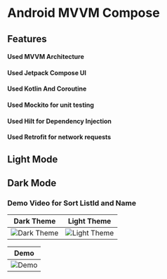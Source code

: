 # Android MVVM Compose 

## Features
#### Used MVVM Architecture
#### Used Jetpack Compose UI
#### Used Kotlin And Coroutine
#### Used Mockito for unit testing 
#### Used Hilt for Dependency Injection
#### Used Retrofit for network requests

## Light Mode

## Dark Mode

### Demo Video for Sort ListId and Name


| Dark Theme | Light Theme | 
|------------|-------------|
| ![Dark Theme](file1.png) | ![Light Theme](file2.png) |

|  Demo |
| -------------|
| ![Demo](demo.gif) |
